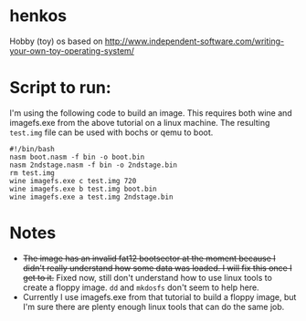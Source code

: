 # henkos
Hobby (toy) os based on http://www.independent-software.com/writing-your-own-toy-operating-system/

# Script to run:
I'm using the following code to build an image. This requires both wine and imagefs.exe from the above tutorial on a linux machine. 
The resulting `test.img` file can be used with bochs or qemu to boot. 
````
#!/bin/bash
nasm boot.nasm -f bin -o boot.bin
nasm 2ndstage.nasm -f bin -o 2ndstage.bin
rm test.img
wine imagefs.exe c test.img 720
wine imagefs.exe b test.img boot.bin
wine imagefs.exe a test.img 2ndstage.bin
````

# Notes
* ~~The image has an invalid fat12 bootsector at the moment because I didn't really understand how some data was loaded. I will fix this once I get to it.~~ Fixed now, still don't understand how to use linux tools to create a floppy image. `dd` and `mkdosfs` don't seem to help here.
* Currently I use imagefs.exe from that tutorial to build a floppy image, but I'm sure there are plenty enough linux tools that can do the same job.
